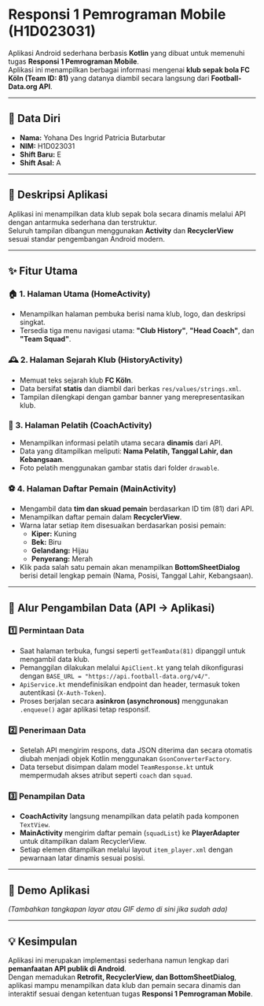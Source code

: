 # Responsi 1 Pemrograman Mobile (H1D023031)

Aplikasi Android sederhana berbasis **Kotlin** yang dibuat untuk memenuhi tugas **Responsi 1 Pemrograman Mobile**.  
Aplikasi ini menampilkan berbagai informasi mengenai **klub sepak bola FC Köln (Team ID: 81)** yang datanya diambil secara langsung dari **Football-Data.org API**.

---

## 👤 Data Diri

- **Nama:** Yohana Des Ingrid Patricia Butarbutar  
- **NIM:** H1D023031  
- **Shift Baru:** E  
- **Shift Asal:** A  

---

## 📱 Deskripsi Aplikasi

Aplikasi ini menampilkan data klub sepak bola secara dinamis melalui API dengan antarmuka sederhana dan terstruktur.  
Seluruh tampilan dibangun menggunakan **Activity** dan **RecyclerView** sesuai standar pengembangan Android modern.

---

## ✨ Fitur Utama

### 🏠 1. Halaman Utama (HomeActivity)
- Menampilkan halaman pembuka berisi nama klub, logo, dan deskripsi singkat.
- Tersedia tiga menu navigasi utama: **"Club History"**, **"Head Coach"**, dan **"Team Squad"**.

### 🕰️ 2. Halaman Sejarah Klub (HistoryActivity)
- Memuat teks sejarah klub **FC Köln**.
- Data bersifat **statis** dan diambil dari berkas `res/values/strings.xml`.
- Tampilan dilengkapi dengan gambar banner yang merepresentasikan klub.

### 👔 3. Halaman Pelatih (CoachActivity)
- Menampilkan informasi pelatih utama secara **dinamis** dari API.
- Data yang ditampilkan meliputi: **Nama Pelatih, Tanggal Lahir, dan Kebangsaan**.
- Foto pelatih menggunakan gambar statis dari folder `drawable`.

### ⚽ 4. Halaman Daftar Pemain (MainActivity)
- Mengambil data **tim dan skuad pemain** berdasarkan ID tim (81) dari API.
- Menampilkan daftar pemain dalam **RecyclerView**.
- Warna latar setiap item disesuaikan berdasarkan posisi pemain:
  - **Kiper:** Kuning  
  - **Bek:** Biru  
  - **Gelandang:** Hijau  
  - **Penyerang:** Merah  
- Klik pada salah satu pemain akan menampilkan **BottomSheetDialog** berisi detail lengkap pemain (Nama, Posisi, Tanggal Lahir, Kebangsaan).

---

## 🔄 Alur Pengambilan Data (API → Aplikasi)

### 1️⃣ Permintaan Data
- Saat halaman terbuka, fungsi seperti `getTeamData(81)` dipanggil untuk mengambil data klub.
- Pemanggilan dilakukan melalui `ApiClient.kt` yang telah dikonfigurasi dengan `BASE_URL = "https://api.football-data.org/v4/"`.
- `ApiService.kt` mendefinisikan endpoint dan header, termasuk token autentikasi (`X-Auth-Token`).
- Proses berjalan secara **asinkron (asynchronous)** menggunakan `.enqueue()` agar aplikasi tetap responsif.

### 2️⃣ Penerimaan Data
- Setelah API mengirim respons, data JSON diterima dan secara otomatis diubah menjadi objek Kotlin menggunakan `GsonConverterFactory`.
- Data tersebut disimpan dalam model `TeamResponse.kt` untuk mempermudah akses atribut seperti `coach` dan `squad`.

### 3️⃣ Penampilan Data
- **CoachActivity** langsung menampilkan data pelatih pada komponen `TextView`.
- **MainActivity** mengirim daftar pemain (`squadList`) ke **PlayerAdapter** untuk ditampilkan dalam RecyclerView.
- Setiap elemen ditampilkan melalui layout `item_player.xml` dengan pewarnaan latar dinamis sesuai posisi.

---

## 📸 Demo Aplikasi
*(Tambahkan tangkapan layar atau GIF demo di sini jika sudah ada)*

---

## 💡 Kesimpulan

Aplikasi ini merupakan implementasi sederhana namun lengkap dari **pemanfaatan API publik di Android**.  
Dengan memadukan **Retrofit, RecyclerView, dan BottomSheetDialog**, aplikasi mampu menampilkan data klub dan pemain secara dinamis dan interaktif sesuai dengan ketentuan tugas **Responsi 1 Pemrograman Mobile**.


